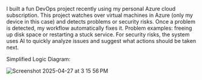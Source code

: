 I built a fun DevOps project recently using my personal Azure cloud subscription. This project watches over virtual machines in Azure (only my device in this case) and detects problems or security risks. Once a problem is detected, my workflow automatically fixes it. Problem examples: freeing up disk space or restarting a stuck service. For security risks, the system uses AI to quickly analyze issues and suggest what actions should be taken next.

Simplified Logic Diagram:

![Screenshot 2025-04-27 at 3 15 56 PM](https://github.com/user-attachments/assets/03ce2413-8972-4f33-88d9-44dfcc323eb3)
